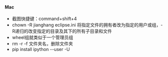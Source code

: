 #### Mac
* 截图快捷键：command+shift+4
* chown -R jianghang eclipse.ini 将指定文件的拥有者改为指定的用户或组，-R递归的改变指定的目录及其下的所有子目录和文件
* wheel组就类似于一个管理员组
* rm -r -f 文件夹名，删除文件夹
* pip install ipython --user -U